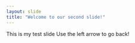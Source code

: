 ```yaml
---
layout: slide
title: "Welcome to our second slide!"
---
```

This is my test slide
Use the left arrow to go back!
